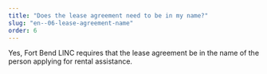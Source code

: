 ```yaml
---
title: "Does the lease agreement need to be in my name?"
slug: "en--06-lease-agreement-name"
order: 6
---
```


Yes, Fort Bend LINC requires that the lease agreement be in the name of the person applying for rental assistance.